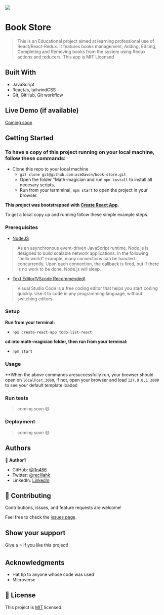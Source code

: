 ![](https://img.shields.io/badge/Microverse-blueviolet)

# Book Store

> This is an Educational project aimed at learning professional use of React/React-Redux. It features books management; Adding, Editing, Completing and Removing books from the system using Redux actions and reducers. This app is MIT Licensed


## Built With

- JavaScript
- ReactJs, tailwindCSS
- Git, GitHub, Git workflow

## Live Demo (if available)

[Coming soon](https://livedemo.com)


## Getting Started

### To have a copy of this project running on your local machine, follow these commands:

- Clone this repo to your local machine
  -  `git clone git@github.com:aceDavon/book-store.git`
  - Open the folder "Math-magician and run `npm install` to install all necesary scripts,
  - Run from your termminal, `npm start` to open the project in your browser.

**This project was bootstrapped with [Create React App](https://github.com/facebook/create-react-app).**


To get a local copy up and running follow these simple example steps.

### Prerequisites

- [NodeJS](https://nodejs.org/en/docs/)

> As an asynchronous event-driven JavaScript runtime, Node.js is designed to build scalable network applications. In the following "hello world" example, many connections can be handled concurrently. Upon each connection, the callback is fired, but if there is no work to be done, Node.js will sleep.

- [Text Editor(VScode Recommended)](https://code.visualstudio.com/)

> Visual Studio Code is a free coding editor that helps you start coding quickly. Use it to code in any programming language, without switching editors.

### Setup

**Run from your terminal:**

- `npx create-react-app todo-list-react`

**cd into math-magician folder, then run from your terminal:**

- `npm start`

### Usage

**When the above commands aresuccessfully run, your browser should open on `localhost:3000`, if not, open your browser and load `127.0.0.1:3000` to see your default template loaded

### Run tests

> coming soon :smile:

### Deployment

> coming soon :smile:



## Authors

👤 **Author1**

- GitHub: [@Rn486](https://github.com/Rn486)
- Twitter: [@recillahk](https://twitter.com/recillahk)
- LinkedIn: [LinkedIn](https://https://www.linkedin.com/in/recillah-khamala-071151b7/)

## 🤝 Contributing

Contributions, issues, and feature requests are welcome!

Feel free to check the [issues page](https://github.com/Rn486/Book-Store/issues).

## Show your support

Give a ⭐️ if you like this project!

## Acknowledgments

- Hat tip to anyone whose code was used
- Microverse

## 📝 License

This project is [MIT](./LICENSE) licensed.